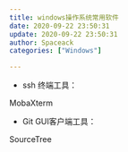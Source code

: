 ```yaml
---
title: windows操作系统常用软件
date: 2020-09-22 23:50:31
update: 2020-09-22 23:50:31
author: Spaceack
categories: ["Windows"]

---
```


- ssh 终端工具：

MobaXterm

- Git GUI客户端工具：

SourceTree